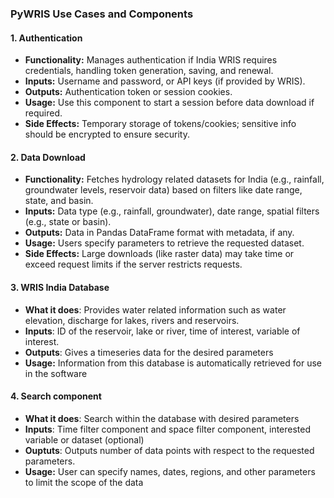 ### PyWRIS Use Cases and Components

#### 1. **Authentication**
   - **Functionality:** Manages authentication if India WRIS requires credentials, handling token generation, saving, and renewal.
   - **Inputs:** Username and password, or API keys (if provided by WRIS).
   - **Outputs:** Authentication token or session cookies.
   - **Usage:** Use this component to start a session before data download if required.
   - **Side Effects:** Temporary storage of tokens/cookies; sensitive info should be encrypted to ensure security.

#### 2. **Data Download**
   - **Functionality:** Fetches hydrology related datasets for India (e.g., rainfall, groundwater levels, reservoir data) based on filters like date range, state, and basin.
   - **Inputs:** Data type (e.g., rainfall, groundwater), date range, spatial filters (e.g., state or basin).
   - **Outputs:** Data in Pandas DataFrame format with metadata, if any.
   - **Usage:** Users specify parameters to retrieve the requested dataset.
   - **Side Effects:** Large downloads (like raster data) may take time or exceed request limits if the server restricts requests.

#### 3. WRIS India Database  
   - **What it does**: Provides water related information such as water elevation, discharge for lakes, rivers and reservoirs.  
   - **Inputs**: ID of the reservoir, lake or river, time of interest, variable of interest.  
   - **Outputs**: Gives a timeseries data for the desired parameters
   - **Usage:** Information from this database is automatically retrieved for use in the software

#### 4. Search component  
  - **What it does**: Search within the database with desired parameters  
  - **Inputs**: Time filter component and space filter component, interested variable or dataset (optional)  
  - **Ouptuts**: Outputs number of data points with respect to the requested parameters.
  - **Usage:** User can specify names, dates, regions, and other parameters to limit the scope of the data 



